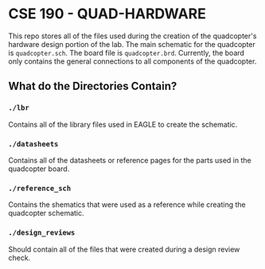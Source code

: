 # CSE 190 - QUAD-HARDWARE

This repo stores all of the files used during the creation of the quadcopter's hardware design portion of the lab. The main schematic for the quadcopter is `quadcopter.sch`. The board file is `quadcopter.brd`. Currently, the board only contains the general connections to all components of the quadcopter.

## What do the Directories Contain?

### `./lbr`

Contains all of the library files used in EAGLE to create the schematic.

### `./datasheets`

Contains all of the datasheets or reference pages for the parts used in the quadcopter board.

### `./reference_sch`

Contains the shematics that were used as a reference while creating the quadcopter schematic.

### `./design_reviews`

Should contain all of the files that were created during a design review check.
